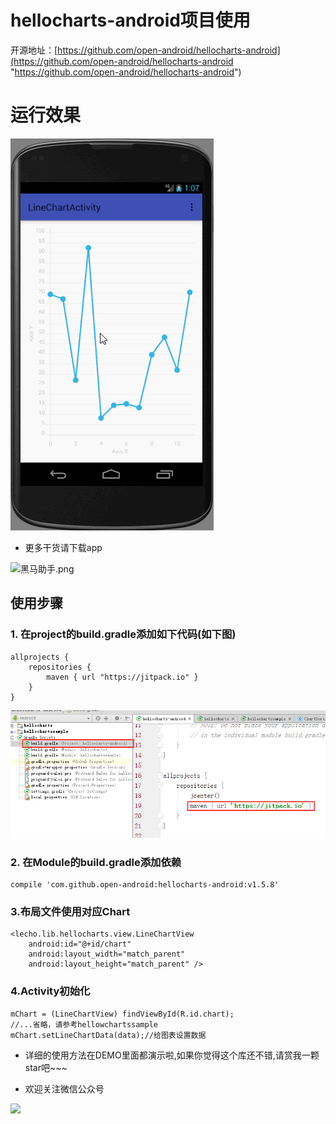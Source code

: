 # hellocharts-android项目使用

开源地址：[https://github.com/open-android/hellocharts-android](https://github.com/open-android/hellocharts-android "https://github.com/open-android/hellocharts-android")

# 运行效果

![](screenshot.gif)

* 更多干货请下载app


![黑马助手.png](http://upload-images.jianshu.io/upload_images/4037105-f777f1214328dcc4.png?imageMogr2/auto-orient/strip%7CimageView2/2/w/1240)

## 使用步骤

### 1. 在project的build.gradle添加如下代码(如下图)

	allprojects {
	    repositories {
	        maven { url "https://jitpack.io" }
	    }
	}

![](build.gradle.png)

### 2. 在Module的build.gradle添加依赖

    compile 'com.github.open-android:hellocharts-android:v1.5.8'


### 3.布局文件使用对应Chart

	<lecho.lib.hellocharts.view.LineChartView
        android:id="@+id/chart"
        android:layout_width="match_parent"
        android:layout_height="match_parent" />

### 4.Activity初始化

	mChart = (LineChartView) findViewById(R.id.chart);
	//...省略，请参考hellowchartssample
	mChart.setLineChartData(data);//给图表设置数据



	
* 详细的使用方法在DEMO里面都演示啦,如果你觉得这个库还不错,请赏我一颗star吧~~~

* 欢迎关注微信公众号

![](http://upload-images.jianshu.io/upload_images/4037105-8f737b5104dd0b5d.png?imageMogr2/auto-orient/strip%7CimageView2/2/w/1240)
	


	
